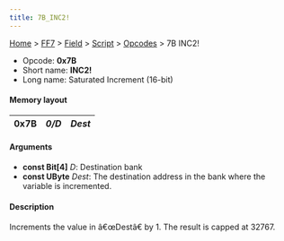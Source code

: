 ```yaml
---
title: 7B_INC2!
---
```


[Home](../../../../index.md) > [FF7](../../../../FF7.md) > [Field](../../../Field.md) > [Script](../../Script.md) > [Opcodes](../Opcodes.md) > 7B INC2!

-   Opcode: **0x7B**
-   Short name: **INC2!**
-   Long name: Saturated Increment (16-bit)

#### Memory layout

| 0x7B | *0/D* | *Dest* |
|------|-------|--------|

#### Arguments

-   **const Bit\[4\]** *D*: Destination bank
-   **const UByte** *Dest*: The destination address in the bank where the variable is incremented.

#### Description

Increments the value in â€œDestâ€ by 1. The result is capped at 32767.
